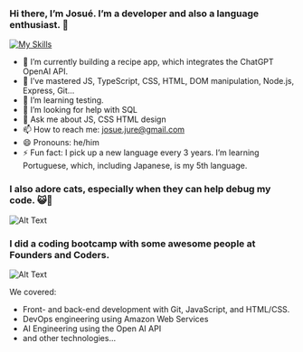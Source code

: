 ### Hi there, I’m Josué. I’m a developer and also a language enthusiast. 👋

[![My Skills](https://skillicons.dev/icons?i=js,html,css,nodejswasm%29)](https://bing.com/search?q=)

- 🔭 I’m currently building a recipe app, which integrates the ChatGPT OpenAI API. 
- 🌱 I’ve mastered JS, TypeScript, CSS, HTML, DOM manipulation, Node.js, Express, Git...
- 👯 I’m learning testing.
- 🤔 I’m looking for help with SQL
- 💬 Ask me about JS, CSS HTML design
- 📫 How to reach me: josue.jure@gmail.com
- 😄 Pronouns: he/him
- ⚡ Fun fact: I pick up a new language every 3 years. I’m learning Portuguese, which, including Japanese, is my 5th language.


### I also adore cats, especially when they can help debug my code. 😺🐾

![Alt Text](https://media.giphy.com/media/3oKIPnAiaMCws8nOsE/giphy.gif)

### I did a coding bootcamp with some awesome people at Founders and Coders.

![Alt Text](https://media.giphy.com/media/bAQH7WXKqtIBrPs7sR/giphy.gif)

We covered:
- Front- and back-end development with Git, JavaScript, and HTML/CSS.
- DevOps engineering using Amazon Web Services
- AI Engineering using the Open AI API
- and other technologies...



















